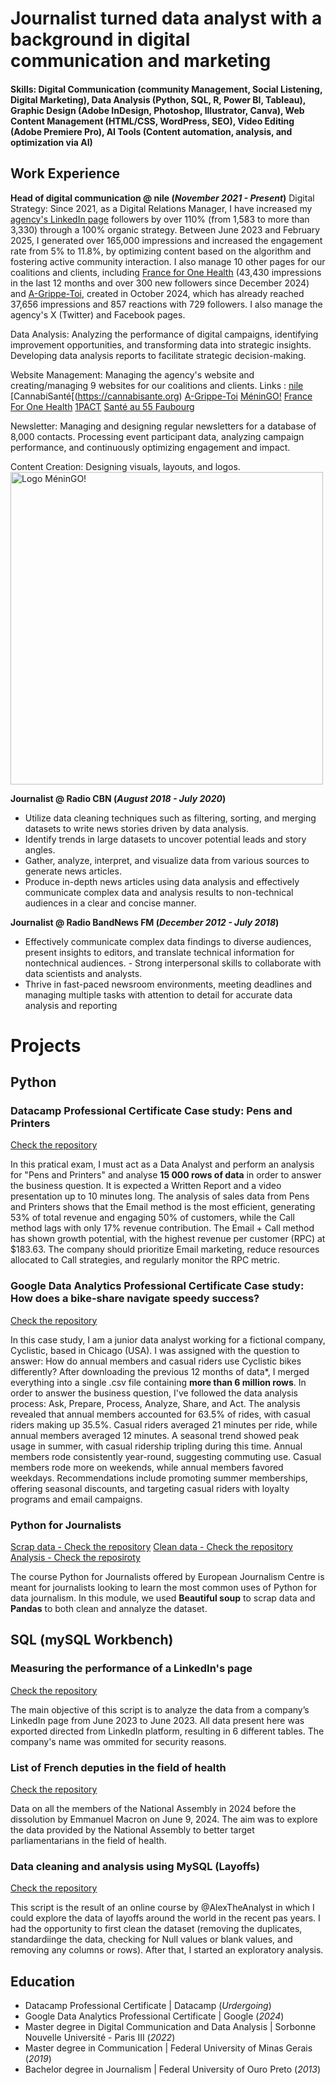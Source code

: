 # Journalist turned data analyst with a background in digital communication and marketing

#### Skills: Digital Communication (community Management, Social Listening, Digital Marketing), Data Analysis (Python, SQL, R, Power BI, Tableau), Graphic Design (Adobe InDesign, Photoshop, Illustrator, Canva), Web Content Management (HTML/CSS, WordPress, SEO), Video Editing (Adobe Premiere Pro), AI Tools (Content automation, analysis, and optimization via AI)

## Work Experience
**Head of digital communication @ nile (_November 2021 - Present_)**
Digital Strategy: Since 2021, as a Digital Relations Manager, I have increased my [agency's LinkedIn page](https://www.linkedin.com/company/nile/) followers by over 110% (from 1,583 to more than 3,330) through a 100% organic strategy. Between June 2023 and February 2025, I generated over 165,000 impressions and increased the engagement rate from 5% to 11.8%, by optimizing content based on the algorithm and fostering active community interaction. I also manage 10 other pages for our coalitions and clients, including [France for One Health](https://www.linkedin.com/showcase/franceonehealth) (43,430 impressions in the last 12 months and over 300 new followers since December 2024) and [A-Grippe-Toi](https://www.linkedin.com/showcase/a-grippe-toi), created in October 2024, which has already reached 37,656 impressions and 857 reactions with 729 followers. I also manage the agency's X (Twitter) and Facebook pages.

Data Analysis: Analyzing the performance of digital campaigns, identifying improvement opportunities, and transforming data into strategic insights. Developing data analysis reports to facilitate strategic decision-making.

Website Management: Managing the agency's website and creating/managing 9 websites for our coalitions and clients. Links : 
[nile](https://www.nile-consulting.eu)
[CannabiSanté[(https://cannabisante.org)
[A-Grippe-Toi](https://agrippetoi.org)
[MéninGO!](https://menin-go.org)
[France For One Health](https://franceonehealth.org/)
[1PACT](https://1-pact.org/)
[Santé au 55 Faubourg](https://sante55faubourg.fr)
        

Newsletter: Managing and designing regular newsletters for a database of 8,000 contacts. Processing event participant data, analyzing campaign performance, and continuously optimizing engagement and impact.

Content Creation: Designing visuals, layouts, and logos. 
<img src="https://menin-go.org/wp-content/uploads/2023/11/Logo_MeninGO_Miniature-1.png" alt="Logo MéninGO!" width="500px">



**Journalist @ Radio CBN (_August 2018 - July 2020_)**
- Utilize data cleaning techniques such as filtering, sorting, and merging datasets to write news stories driven by data analysis.
- Identify trends in large datasets to uncover potential leads and story angles.
- Gather, analyze, interpret, and visualize data from various sources to generate news articles.
- Produce in-depth news articles using data analysis and effectively communicate complex data and analysis results to non-technical audiences in a clear and concise manner.

**Journalist @ Radio BandNews FM (_December 2012 - July 2018_)**
- Effectively communicate complex data findings to diverse audiences, present insights to editors, and translate technical information for nontechnical audiences. - Strong interpersonal skills to collaborate with data scientists and analysts.
- Thrive in fast-paced newsroom environments, meeting deadlines and managing multiple tasks with attention to detail for accurate data analysis and reporting






# Projects

## Python

### Datacamp Professional Certificate Case study: Pens and Printers  
[Check the repository](https://github.com/Miickka/datacamp_certificate)

In this pratical exam, I must act as a Data Analyst and perform an analysis for "Pens and Printers" and analyse **15 000 rows of data** in order to answer the business question. It is expected a Written Report and a video presentation up to 10 minutes long. The analysis of sales data from Pens and Printers shows that the Email method is the most efficient, generating 53% of total revenue and engaging 50% of customers, while the Call method lags with only 17% revenue contribution. The Email + Call method has shown growth potential, with the highest revenue per customer (RPC) at $183.63. The company should prioritize Email marketing, reduce resources allocated to Call strategies, and regularly monitor the RPC metric.

### Google Data Analytics Professional Certificate Case study: How does a bike-share navigate speedy success?  
[Check the repository](https://github.com/Miickka/capstone-google-certificate)

In this case study, I am a junior data analyst working for a fictional company, Cyclistic, based in Chicago (USA). I was assigned with the question to answer: How do annual members and casual riders use Cyclistic bikes differently? After downloading the previous 12 months of data*, I merged everything into a single .csv file containing **more than 6 million rows**. In order to answer the business question, I've followed the data analysis process: Ask, Prepare, Process, Analyze, Share, and Act. The analysis revealed that annual members accounted for 63.5% of rides, with casual riders making up 35.5%. Casual riders averaged 21 minutes per ride, while annual members averaged 12 minutes. A seasonal trend showed peak usage in summer, with casual ridership tripling during this time. Annual members rode consistently year-round, suggesting commuting use. Casual members rode more on weekends, while annual members favored weekdays. Recommendations include promoting summer memberships, offering seasonal discounts, and targeting casual riders with loyalty programs and email campaigns.

### Python for Journalists 
[Scrap data - Check the repository](https://github.com/Miickka/python-journalists-scrap-data)
[Clean data - Check the repository](https://github.com/Miickka/python-journalists-clean)
[Analysis - Check the reposiroty](https://github.com/Miickka/python_journalists_analysis)

The course Python for Journalists offered by European Journalism Centre is meant for journalists looking to learn the most common uses of Python for data journalism. In this module, we used **Beautiful soup** to scrap data and **Pandas** to both clean and annalyze the dataset. 

## SQL (mySQL Workbench)

### Measuring the performance of a LinkedIn's page 
[Check the repository](https://github.com/Miickka/stats_performance_linkedin_2024)

The main objective of this script is to analyze the data from a company’s LinkedIn page from June 2023 to June 2023. All data present here was exported directed from LinkedIn platform, resulting in 6 different tables. The company's name was ommited for security reasons.  

### List of French deputies in the field of health
[Check the repository](https://github.com/Miickka/d-put-s-fr-2024)

Data on all the members of the National Assembly in 2024 before the dissolution by Emmanuel Macron on June 9, 2024. The aim was to explore the data provided by the National Assembly to better target parliamentarians in the field of health.

### Data cleaning and analysis using MySQL (Layoffs)
[Check the repository](https://github.com/Miickka/layoffs-project-sql)

This script is the result of an online course by @AlexTheAnalyst in which I could explore the data of layoffs around the world in the recent pas years. I had the opportunity to first clean the dataset (removing the duplicates, standardiinge the data, checking for Null values or blank values, and removing any columns or rows). After that, I started an exploratory analysis.


## Education
- Datacamp Professional Certificate | Datacamp (_Urdergoing_)
- Google Data Analytics Professional Certificate | Google (_2024_)
- Master degree in Digital Communication and Data Analysis | Sorbonne Nouvelle Université - Paris III (_2022_)
- Master degree in Communication | Federal University of Minas Gerais (_2019_)
- Bachelor degree in Journalism | Federal University of Ouro Preto (_2013_)        		




 

